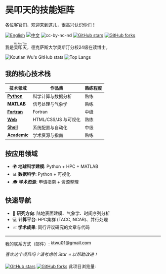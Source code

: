# 吴叩天的技能矩阵

各位客官们，欢迎来到这儿，很高兴认识你们！

[![English](https://img.shields.io/badge/lang-English-blue.svg)](README.md)
[![中文](https://img.shields.io/badge/lang-中文-brown.svg)](README.CN.md)
![cc-by-nc-nd](https://img.shields.io/badge/License-CC%20BY--NC--ND%204.0-lightgrey.svg)
[![GitHub stars](https://img.shields.io/github/stars/ktwu01/ktwu01)](https://github.com/ktwu01/ktwu01)
[![GitHub forks](https://img.shields.io/github/forks/ktwu01/ktwu01)](https://github.com/ktwu01/ktwu01/fork)


我是<ruby>吴叩天<rp>(</rp><rt>Wú Kòu Tiān</rt><rp>)</ruby>，德克萨斯大学奥斯汀分校24级在读博士。


<!-- use https://gh-stats-gen.vercel.app/ to create one dashboard -->
![Koutian Wu's GitHub stats](https://github-readme-stats.vercel.app/api?username=ktwu01\&rank_icon=github) ![Top Langs](https://github-readme-stats.vercel.app/api/top-langs/?username=ktwu01&layout=compact&hide_progress=true&langs_count=14)
<!-- Top Langs: langs_count no more than 14, or langs_count displayed can be less than 10) -->

<!-- 
I am …

- 🎓 Proud Longhorn from **UT Austin** '23 🤘
- 👨‍💻 Former Front-end Engineer Intern **@ [SHEIN](https://github.com/sheinsight)**
- 👨‍💻 Former Front-end Developer **@ [Hokdo](https://github.com/hokdo)**

-->


## 我的核心技术栈

| 技术领域 | 作品集 | 熟练程度 |
|---------|--------|---|
| **[Python](./python/)** | 科学计算与数据分析 | 熟练 |
| **[MATLAB](./matlab/)** | 信号处理与气象学 | 熟练 |
| **[Fortran](./fortran/)** | Fortran | 中级 |
| **[Web](./web/)** | HTML/CSS/JS 与可视化 | 熟练 |
| **[Shell](./shell/)** | 系统配置与自动化 | 中级 |
| **[Academic](./academic-guide/)** | 学术资源与指南 | 熟练 |

## 按应用领域

- 🌍 **地球科学建模**: Python + HPC + MATLAB
- 📊 **数据科学**: Python + 可视化
- 🎓 **学术资源**: 申请指南 + 资源整理

## 快速导航

- 🔬 **研究方向**: 陆地表面建模、气象学、时间序列分析
- 💻 **计算平台**: HPC集群 (TACC, NCAR)、并行处理
- 📈 **学术成果**: 同行评议研究的文章与代码

---

我的联系方式（邮件）: <img src=".assets/email.png" alt="email" width="130" height="15">

<i>喜欢这个项目吗？请考虑给 Star ⭐️ 以帮助改进！</i>

[![GitHub stars](https://img.shields.io/github/stars/ktwu01/ktwu01)](https://github.com/ktwu01/ktwu01)
[![GitHub forks](https://img.shields.io/github/forks/ktwu01/ktwu01)](https://github.com/ktwu01/ktwu01/fork) 此项目浏览量: <img src="https://profile-counter.glitch.me/ktwu01/count.svg?" width="130" height="15">

